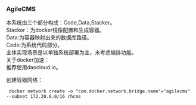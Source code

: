 ### AgileCMS
本系统由三个部分构成：Code,Data,Stacker。  
Stacker：为docker镜像配置和生成容器。  
Data:为容器映射出来的数据库路径。  
Code:为系统代码部分。    
主体实现场景是以单独系统部署为主，未考虑编排功能。  
关于docker加速：  
推荐使用daocloud.io。

创建容器网络：
```
 docker network create -o "com.docker.network.bridge.name"="agilecms" --subnet 172.20.0.0/16 rhcms
```


